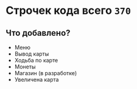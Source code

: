 # Строчек кода всего `370`
## Что добавлено?
- Меню
- Вывод карты
- Ходьба по карте
- Монеты
- Магазин (в разработке)
- Увеличена карта
